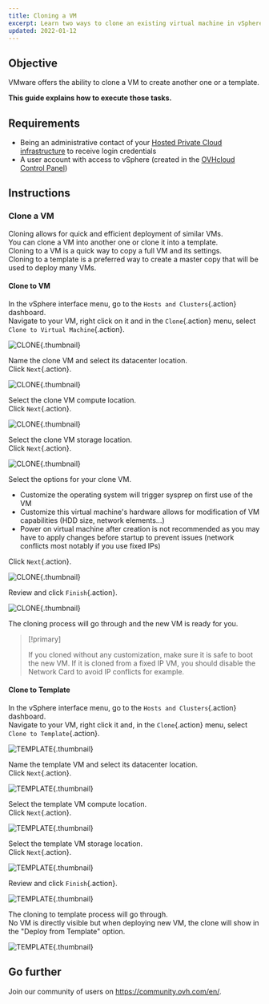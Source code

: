 ```yaml
---
title: Cloning a VM
excerpt: Learn two ways to clone an existing virtual machine in vSphere
updated: 2022-01-12
---
```


## Objective

VMware offers the ability to clone a VM to create another one or a template.

**This guide explains how to execute those tasks.**

## Requirements

- Being an administrative contact of your [Hosted Private Cloud infrastructure](https://www.ovhcloud.com/en/enterprise/products/hosted-private-cloud/) to receive login credentials
- A user account with access to vSphere (created in the [OVHcloud Control Panel](https://ca.ovh.com/auth/?action=gotomanager&from=https://www.ovh.com/world/&ovhSubsidiary=we))

## Instructions

### Clone a VM

Cloning allows for quick and efficient deployment of similar VMs.<br>
You can clone a VM into another one or clone it into a template.<br>
Cloning to a VM is a quick way to copy a full VM and its settings.<br>
Cloning to a template is a preferred way to create a master copy that will be used to deploy many VMs.

#### Clone to VM

In the vSphere interface menu, go to the `Hosts and Clusters`{.action} dashboard.<br>
Navigate to your VM, right click on it and in the `Clone`{.action} menu, select `Clone to Virtual Machine`{.action}.

![CLONE](en08clonevm.png){.thumbnail}

Name the clone VM and select its datacenter location.<br>
Click `Next`{.action}.

![CLONE](en09clonename.png){.thumbnail}

Select the clone VM compute location.<br>
Click `Next`{.action}.

![CLONE](en10clonecomp.png){.thumbnail}

Select the clone VM storage location.<br>
Click `Next`{.action}.

![CLONE](en11clonestor.png){.thumbnail}

Select the options for your clone VM.

- Customize the operating system will trigger sysprep on first use of the VM
- Customize this virtual machine's hardware allows for modification of VM capabilities (HDD size, network elements...)
- Power on virtual machine after creation is not recommended as you may have to apply changes before startup to prevent issues (network conflicts most notably if you use fixed IPs)

Click `Next`{.action}.

![CLONE](en12clonecustom.png){.thumbnail}

Review and click `Finish`{.action}.

![CLONE](en13clonefinish.png){.thumbnail}

The cloning process will go through and the new VM is ready for you.

> [!primary]
>
> If you cloned without any customization, make sure it is safe to boot the new VM. If it is cloned from a fixed IP VM, you should disable the Network Card to avoid IP conflicts for example.

#### Clone to Template

In the vSphere interface menu, go to the `Hosts and Clusters`{.action} dashboard.<br>
Navigate to your VM, right click it and, in the `Clone`{.action} menu, select `Clone to Template`{.action}.

![TEMPLATE](en14clonetemp.png){.thumbnail}

Name the template VM and select its datacenter location.<br>
Click `Next`{.action}.

![TEMPLATE](en15clonename.png){.thumbnail}

Select the template VM compute location.<br>
Click `Next`{.action}.

![TEMPLATE](en16clonecomp.png){.thumbnail}

Select the template VM storage location.<br>
Click `Next`{.action}.

![TEMPLATE](en17clonestor.png){.thumbnail}

Review and click `Finish`{.action}.

![TEMPLATE](en18clonefinish.png){.thumbnail}

The cloning to template process will go through.<br>
No VM is directly visible but when deploying new VM, the clone will show in the "Deploy from Template" option.

![TEMPLATE](en19deploy.png){.thumbnail}

## Go further

Join our community of users on <https://community.ovh.com/en/>.
